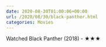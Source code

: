```yaml
---
date: 2020-08-30T01:00:06+00:00
url: /2020/08/30/black-panther.html
categories: Movies
---
```

Watched Black Panther (2018) - ★★★




